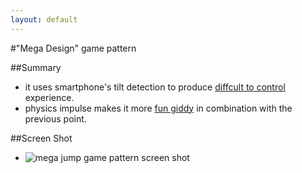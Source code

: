 ```yaml
---
layout: default
---
```


#"Mega Design" game pattern

##Summary
* it uses smartphone's tilt detection to produce [diffcult to control](#) experience.
* physics impulse makes it more [fun giddy](#) in combination with the previous point.

##Screen Shot
* ![mega jump game pattern screen shot](http://getsetgames.com/wp-content/uploads/2010/12/mega-jump-android-screen-web-001.jpg)
